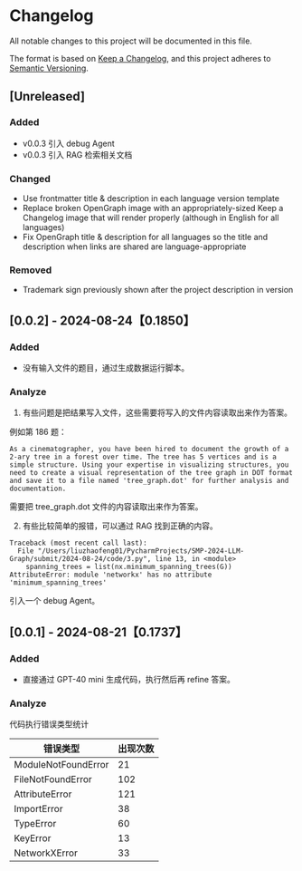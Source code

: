 # Changelog

All notable changes to this project will be documented in this file.

The format is based on [Keep a Changelog](https://keepachangelog.com/en/1.1.0/),
and this project adheres to [Semantic Versioning](https://semver.org/spec/v2.0.0.html).

## [Unreleased]

### Added

- v0.0.3 引入 debug Agent
- v0.0.3 引入 RAG 检索相关文档

### Changed

- Use frontmatter title & description in each language version template
- Replace broken OpenGraph image with an appropriately-sized Keep a Changelog 
  image that will render properly (although in English for all languages)
- Fix OpenGraph title & description for all languages so the title and 
description when links are shared are language-appropriate

### Removed

- Trademark sign previously shown after the project description in version 


## [0.0.2] - 2024-08-24【0.1850】

### Added

- 没有输入文件的题目，通过生成数据运行脚本。

### Analyze

1. 有些问题是把结果写入文件，这些需要将写入的文件内容读取出来作为答案。

例如第 186 题：

```
As a cinematographer, you have been hired to document the growth of a 2-ary tree in a forest over time. The tree has 5 vertices and is a simple structure. Using your expertise in visualizing structures, you need to create a visual representation of the tree graph in DOT format and save it to a file named 'tree_graph.dot' for further analysis and documentation.
```

需要把 tree_graph.dot 文件的内容读取出来作为答案。

2. 有些比较简单的报错，可以通过 RAG 找到正确的内容。

```text
Traceback (most recent call last):
  File "/Users/liuzhaofeng01/PycharmProjects/SMP-2024-LLM-Graph/submit/2024-08-24/code/3.py", line 13, in <module>
    spanning_trees = list(nx.minimum_spanning_trees(G))
AttributeError: module 'networkx' has no attribute 'minimum_spanning_trees'
```

引入一个 debug Agent。

## [0.0.1] - 2024-08-21【0.1737】

### Added

- 直接通过 GPT-40 mini 生成代码，执行然后再 refine 答案。

### Analyze

代码执行错误类型统计

| 错误类型 | 出现次数 |
| --- |------|
|  ModuleNotFoundError  | 21   |
|  FileNotFoundError  | 102  |
|  AttributeError  | 121  |
|  ImportError  | 38   |
|  TypeError  | 60   |
|  KeyError  | 13   |
|  NetworkXError  | 33   |
